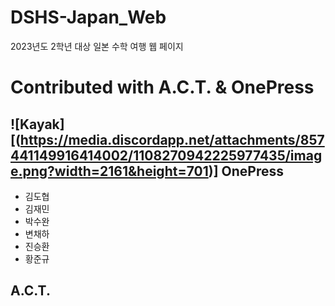 # DSHS-Japan_Web
2023년도 2학년 대상 일본 수학 여행 웹 페이지

Contributed with A.C.T. & OnePress
======

![Kayak][(https://media.discordapp.net/attachments/857441149916414002/1108270942225977435/image.png?width=2161&height=701)]
OnePress
------
- 김도협
- 김재민
- 박수완
- 변채하
- 진승환
- 황준규

A.C.T.
------
